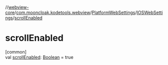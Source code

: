 //[webview-core](../../../../index.md)/[com.mooncloak.kodetools.webview](../../index.md)/[PlatformWebSettings](../index.md)/[IOSWebSettings](index.md)/[scrollEnabled](scroll-enabled.md)

# scrollEnabled

[common]\
val [scrollEnabled](scroll-enabled.md): [Boolean](https://kotlinlang.org/api/latest/jvm/stdlib/kotlin/-boolean/index.html) = true
